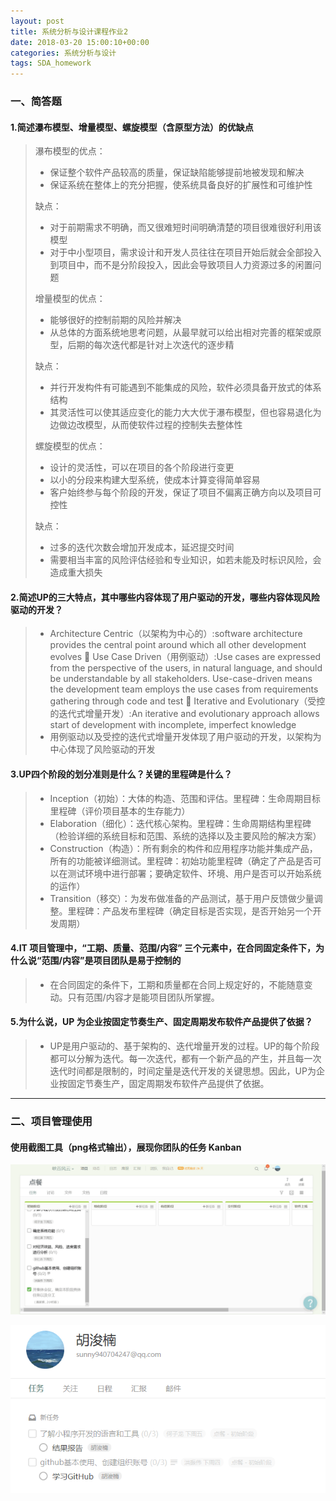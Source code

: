 ```yaml
---
layout: post
title: 系统分析与设计课程作业2
date: 2018-03-20 15:00:10+00:00
categories: 系统分析与设计
tags: SDA_homework
---
```


### 一、简答题

#### 1.简述瀑布模型、增量模型、螺旋模型（含原型方法）的优缺点

> 瀑布模型的优点：
> 
>    * 保证整个软件产品较高的质量，保证缺陷能够提前地被发现和解决
>    * 保证系统在整体上的充分把握，使系统具备良好的扩展性和可维护性
> 
>    缺点：
>    * 对于前期需求不明确，而又很难短时间明确清楚的项目很难很好利用该模型
>    * 对于中小型项目，需求设计和开发人员往往在项目开始后就会全部投入到项目中，而不是分阶段投入，因此会导致项目人力资源过多的闲置问题
>           
> 增量模型的优点：
> 
>    * 能够很好的控制前期的风险并解决
>    * 从总体的方面系统地思考问题，从最早就可以给出相对完善的框架或原型，后期的每次迭代都是针对上次迭代的逐步精
> 
>    缺点：
>    * 并行开发构件有可能遇到不能集成的风险，软件必须具备开放式的体系结构
>    * 其灵活性可以使其适应变化的能力大大优于瀑布模型，但也容易退化为边做边改模型，从而使软件过程的控制失去整体性
> 
> 螺旋模型的优点：
> 
>    * 设计的灵活性，可以在项目的各个阶段进行变更
>    * 以小的分段来构建大型系统，使成本计算变得简单容易
>    * 客户始终参与每个阶段的开发，保证了项目不偏离正确方向以及项目可控性
>           
>    缺点：
>    * 过多的迭代次数会增加开发成本，延迟提交时间
>    * 需要相当丰富的风险评估经验和专业知识，如若未能及时标识风险，会造成重大损失

#### 2.简述UP的三大特点，其中哪些内容体现了用户驱动的开发，哪些内容体现风险驱动的开发？
> * Architecture Centric（以架构为中心的）:software architecture provides the central point around which all other development evolves
 Use Case Driven（用例驱动）:Use cases are expressed from the perspective of the users, in natural language, and should be understandable by all stakeholders. Use-case-driven means the development team employs the use cases from requirements gathering through code and test
 Iterative and Evolutionary（受控的迭代式增量开发）:An iterative and evolutionary approach allows start of development with incomplete, imperfect knowledge
> *  用例驱动以及受控的迭代式增量开发体现了用户驱动的开发，以架构为中心体现了风险驱动的开发

#### 3.UP四个阶段的划分准则是什么？关键的里程碑是什么？
> * Inception（初始）：大体的构造、范围和评估。里程碑：生命周期目标里程碑（评价项目基本的生存能力）
> * Elaboration（细化）：迭代核心架构。里程碑：生命周期结构里程碑（检验详细的系统目标和范围、系统的选择以及主要风险的解决方案）
> * Construction（构造）：所有剩余的构件和应用程序功能并集成产品，所有的功能被详细测试。里程碑：初始功能里程碑（确定了产品是否可以在测试环境中进行部署；要确定软件、环境、用户是否可以开始系统的运作）
> * Transition（移交）：为发布做准备的产品测试，基于用户反馈做少量调整。里程碑：产品发布里程碑（确定目标是否实现，是否开始另一个开发周期）

#### 4.IT 项目管理中，“工期、质量、范围/内容” 三个元素中，在合同固定条件下，为什么说“范围/内容”是项目团队是易于控制的
> * 在合同固定的条件下，工期和质量都在合同上规定好的，不能随意变动。只有范围/内容才是能项目团队所掌握。

#### 5.为什么说，UP 为企业按固定节奏生产、固定周期发布软件产品提供了依据？
> * UP是用户驱动的、基于架构的、迭代增量开发的过程。UP的每个阶段都可以分解为迭代。每一次迭代，都有一个新产品的产生，并且每一次迭代时间都是限制的，时间定量是迭代开发的关键思想。因此，UP为企业按固定节奏生产，固定周期发布软件产品提供了依据。


------

### 二、项目管理使用

#### 使用截图工具（png格式输出），展现你团队的任务 Kanban

![hw2_1](../media/pic/hw2_1.png)

![hw2_2](../media/pic/hw2_2.png)
